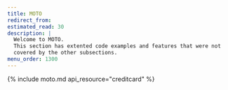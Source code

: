 ```yaml
---
title: MOTO
redirect_from:
estimated_read: 30
description: |
  Welcome to MOTO.
  This section has extented code examples and features that were not
  covered by the other subsections.
menu_order: 1300
---
```


{% include moto.md api_resource="creditcard" %}
